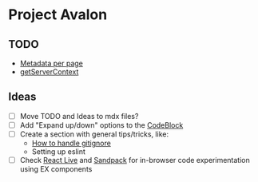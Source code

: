 # Project Avalon

## TODO
- [Metadata per page](https://nextjs.org/docs/app/api-reference/functions/generate-metadata)
- [getServerContext](https://dev.to/jdgamble555/easy-context-in-react-server-components-rsc-1mdf)

## Ideas
- [ ] Move TODO and Ideas to mdx files?
- [ ] Add "Expand up/down" options to the [CodeBlock](src/components/CodeBlock.tsx)
- [ ] Create a section with general tips/tricks, like:
  - [How to handle gitignore](https://git-scm.com/docs/gitignore#_description)
  - Setting up eslint
- [ ] Check [React Live](https://github.com/FormidableLabs/react-live) and [Sandpack](https://github.com/codesandbox/sandpack) for in-browser code experimentation using EX components